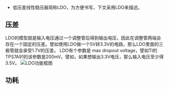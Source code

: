 * 低压差线性稳压器简称LDO，为方便书写，下文采用LDO来描述。
## 压差
LDO的模型就是输入电压通过一个调整管后得到输出电压，因此在调整管两端会存在一个固定的压差。譬如使用LDO做一个5V转3.3V的电路，那么LDO里面的三极管就会承受1.7V的压差。
LDO有个参数是 max dropout voltage，譬如TI的TPS7A91的该参数是200mV。譬如，如果想输出3.3V电压，那么输入电压至少得3.5V。
![LDO功能框图](https://baike.baidu.com/pic/LDO/5748493/0/8cb1cb13495409234cfb51639b58d109b3de4918?fr=lemma&ct=single#aid=0&pic=8cb1cb13495409234cfb51639b58d109b3de4918)
## 功耗
